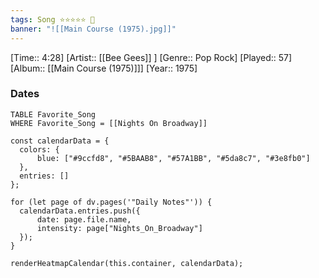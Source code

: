 ```yaml
---
tags: Song ⭐⭐⭐⭐⭐ 💛
banner: "![[Main Course (1975).jpg]]"
---
```

[Time:: 4:28]
[Artist:: [[Bee Gees]] ]
[Genre:: Pop Rock]
[Played:: 57]
[Album:: [[Main Course (1975)]]]
[Year:: 1975]
### Dates
````dataview
TABLE Favorite_Song
WHERE Favorite_Song = [[Nights On Broadway]]
````

  ```dataviewjs
const calendarData = { 
	colors: { 
		blue: ["#9ccfd8", "#5BAAB8", "#57A1BB", "#5da8c7", "#3e8fb0"] 
	}, 
	entries: [] 
}; 

for (let page of dv.pages('"Daily Notes"')) { 
	calendarData.entries.push({ 
		date: page.file.name, 
		intensity: page["Nights_On_Broadway"]
	}); 
} 

renderHeatmapCalendar(this.container, calendarData);
```

